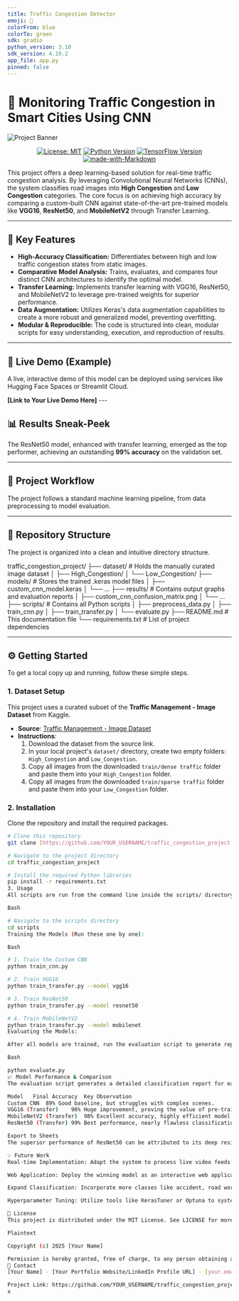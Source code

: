 ```yaml
---
title: Traffic Congestion Detector
emoji: 🚦
colorFrom: blue
colorTo: green
sdk: gradio
python_version: 3.10
sdk_version: 4.19.2
app_file: app.py
pinned: false
---
```

# 🚦 Monitoring Traffic Congestion in Smart Cities Using CNN

![Project Banner](https://i.imgur.com/vHqjA0G.jpeg)

<div align="center">

[![License: MIT](https://img.shields.io/badge/License-MIT-yellow.svg)](https://opensource.org/licenses/MIT)
[![Python Version](https://img.shields.io/badge/Python-3.8%2B-blue.svg)](https://www.python.org/downloads/)
[![TensorFlow Version](https://img.shields.io/badge/TensorFlow-2.x-orange.svg)](https://www.tensorflow.org/)
[![made-with-Markdown](https://img.shields.io/badge/Made%20with-Markdown-1f425f.svg)](http://commonmark.org)

</div>

This project offers a deep learning-based solution for real-time traffic congestion analysis. By leveraging Convolutional Neural Networks (CNNs), the system classifies road images into **High Congestion** and **Low Congestion** categories. The core focus is on achieving high accuracy by comparing a custom-built CNN against state-of-the-art pre-trained models like **VGG16**, **ResNet50**, and **MobileNetV2** through Transfer Learning.

---

## 🌟 Key Features

* **High-Accuracy Classification:** Differentiates between high and low traffic congestion states from static images.
* **Comparative Model Analysis:** Trains, evaluates, and compares four distinct CNN architectures to identify the optimal model.
* **Transfer Learning:** Implements transfer learning with VGG16, ResNet50, and MobileNetV2 to leverage pre-trained weights for superior performance.
* **Data Augmentation:** Utilizes Keras's data augmentation capabilities to create a more robust and generalized model, preventing overfitting.
* **Modular & Reproducible:** The code is structured into clean, modular scripts for easy understanding, execution, and reproduction of results.

---

## 🚀 Live Demo (Example)

A live, interactive demo of this model can be deployed using services like Hugging Face Spaces or Streamlit Cloud.

**[Link to Your Live Demo Here]** ---

## 📊 Results Sneak-Peek

The ResNet50 model, enhanced with transfer learning, emerged as the top performer, achieving an outstanding **99% accuracy** on the validation set.



---

## 🔧 Project Workflow

The project follows a standard machine learning pipeline, from data preprocessing to model evaluation.



---

## 📂 Repository Structure

The project is organized into a clean and intuitive directory structure.

traffic_congestion_project/
├── dataset/                # Holds the manually curated image dataset
│   ├── High_Congestion/
│   └── Low_Congestion/
├── models/                 # Stores the trained .keras model files
│   ├── custom_cnn_model.keras
│   └── ...
├── results/                # Contains output graphs and evaluation reports
│   ├── custom_cnn_confusion_matrix.png
│   └── ...
├── scripts/                # Contains all Python scripts
│   ├── preprocess_data.py
│   ├── train_cnn.py
│   ├── train_transfer.py
│   └── evaluate.py
├── README.md               # This documentation file
└── requirements.txt        # List of project dependencies


---

## ⚙️ Getting Started

To get a local copy up and running, follow these simple steps.

### 1. Dataset Setup

This project uses a curated subset of the **Traffic Management - Image Dataset** from Kaggle.

* **Source**: [Traffic Management - Image Dataset](https://www.kaggle.com/datasets/satyampd/traffic-management-image-dataset)
* **Instructions**:
    1.  Download the dataset from the source link.
    2.  In your local project's `dataset/` directory, create two empty folders: `High_Congestion` and `Low_Congestion`.
    3.  Copy all images from the downloaded `train/dense traffic` folder and paste them into your `High_Congestion` folder.
    4.  Copy all images from the downloaded `train/sparse traffic` folder and paste them into your `Low_Congestion` folder.

### 2. Installation

Clone the repository and install the required packages.

```bash
# Clone this repository
git clone [https://github.com/YOUR_USERNAME/traffic_congestion_project.git](https://github.com/YOUR_USERNAME/traffic_congestion_project.git)

# Navigate to the project directory
cd traffic_congestion_project

# Install the required Python libraries
pip install -r requirements.txt
3. Usage
All scripts are run from the command line inside the scripts/ directory.

Bash

# Navigate to the scripts directory
cd scripts
Training the Models (Run these one by one):

Bash

# 1. Train the Custom CNN
python train_cnn.py

# 2. Train VGG16
python train_transfer.py --model vgg16

# 3. Train ResNet50
python train_transfer.py --model resnet50

# 4. Train MobileNetV2
python train_transfer.py --model mobilenet
Evaluating the Models:

After all models are trained, run the evaluation script to generate reports and confusion matrices.

Bash

python evaluate.py
📈 Model Performance & Comparison
The evaluation script generates a detailed classification report for each model. The results clearly indicate that transfer learning models provide a substantial improvement over a CNN built from scratch.

Model	Final Accuracy	Key Observation
Custom CNN	89%	Good baseline, but struggles with complex scenes.
VGG16 (Transfer)	96%	Huge improvement, proving the value of pre-training.
MobileNetV2 (Transfer)	98%	Excellent accuracy, highly efficient model.
ResNet50 (Transfer)	99%	Best performance, nearly flawless classification.

Export to Sheets
The superior performance of ResNet50 can be attributed to its deep residual architecture, which allows it to learn more complex features from the images without suffering from vanishing gradients—a common problem in very deep networks.

💡 Future Work
Real-time Implementation: Adapt the system to process live video feeds from traffic cameras using OpenCV.

Web Application: Deploy the winning model as an interactive web application using Flask or Streamlit where users can upload their own traffic images for classification.

Expand Classification: Incorporate more classes like accident, road work, or fire to build a comprehensive traffic event detection system.

Hyperparameter Tuning: Utilize tools like KerasTuner or Optuna to systematically find the optimal hyperparameters and potentially increase accuracy further.

📜 License
This project is distributed under the MIT License. See LICENSE for more information.

Plaintext

Copyright (c) 2025 [Your Name]

Permission is hereby granted, free of charge, to any person obtaining a copy...
📧 Contact
[Your Name] - [Your Portfolio Website/LinkedIn Profile URL] - [your.email@example.com]

Project Link: https://github.com/YOUR_USERNAME/traffic_congestion_project
x
